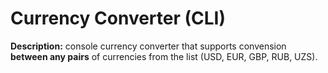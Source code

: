 #  Currency Converter (CLI)

**Description:** console currency converter that supports convension **between any pairs** of currencies from the list (USD, EUR, GBP, RUB, UZS).
